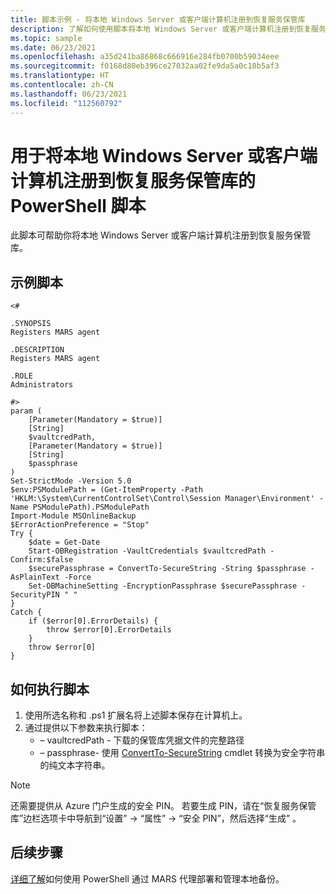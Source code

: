 ```yaml
---
title: 脚本示例 - 将本地 Windows Server 或客户端计算机注册到恢复服务保管库
description: 了解如何使用脚本将本地 Windows Server 或客户端计算机注册到恢复服务保管库。
ms.topic: sample
ms.date: 06/23/2021
ms.openlocfilehash: a35d241ba86868c666916e284fb0700b59034eee
ms.sourcegitcommit: f0168d80eb396ce27032aa02fe9da5a0c10b5af3
ms.translationtype: HT
ms.contentlocale: zh-CN
ms.lasthandoff: 06/23/2021
ms.locfileid: "112560792"
---
```

# <a name="powershell-script-to-register-an-on-premises-windows-server-or-a-client-machine-with-recovery-services-vault"></a>用于将本地 Windows Server 或客户端计算机注册到恢复服务保管库的 PowerShell 脚本

此脚本可帮助你将本地 Windows Server 或客户端计算机注册到恢复服务保管库。 

## <a name="sample-script"></a>示例脚本

```azurepowershell
<#

.SYNOPSIS
Registers MARS agent

.DESCRIPTION
Registers MARS agent

.ROLE
Administrators

#>
param (
    [Parameter(Mandatory = $true)]
    [String]
    $vaultcredPath,
    [Parameter(Mandatory = $true)]
    [String]
    $passphrase
)
Set-StrictMode -Version 5.0
$env:PSModulePath = (Get-ItemProperty -Path 'HKLM:\System\CurrentControlSet\Control\Session Manager\Environment' -Name PSModulePath).PSModulePath
Import-Module MSOnlineBackup
$ErrorActionPreference = "Stop"
Try {
    $date = Get-Date
    Start-OBRegistration -VaultCredentials $vaultcredPath -Confirm:$false
    $securePassphrase = ConvertTo-SecureString -String $passphrase -AsPlainText -Force
    Set-OBMachineSetting -EncryptionPassphrase $securePassphrase -SecurityPIN " "
}
Catch {
    if ($error[0].ErrorDetails) {
        throw $error[0].ErrorDetails
    }
    throw $error[0]
}

```

## <a name="how-to-execute-the-script"></a>如何执行脚本

1. 使用所选名称和 .ps1 扩展名将上述脚本保存在计算机上。
1. 通过提供以下参数来执行脚本：
   - – vaultcredPath - 下载的保管库凭据文件的完整路径
   - – passphrase- 使用 [ConvertTo-SecureString](/powershell/module/microsoft.powershell.security/convertto-securestring?view=powershell-7.1&preserve-view=true) cmdlet 转换为安全字符串的纯文本字符串。

>[!Note]
>还需要提供从 Azure 门户生成的安全 PIN。 若要生成 PIN，请在“恢复服务保管库”边栏选项卡中导航到“设置” -> “属性” -> “安全 PIN”，然后选择“生成”   。

## <a name="next-steps"></a>后续步骤

[详细了解](../backup-client-automation.md)如何使用 PowerShell 通过 MARS 代理部署和管理本地备份。

